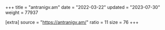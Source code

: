 +++
title = "antranigv.am"
date = "2022-03-22"
updated = "2023-07-30"
weight = 77937

[extra]
source = "https://antranigv.am/"
ratio = 11
size = 76
+++
